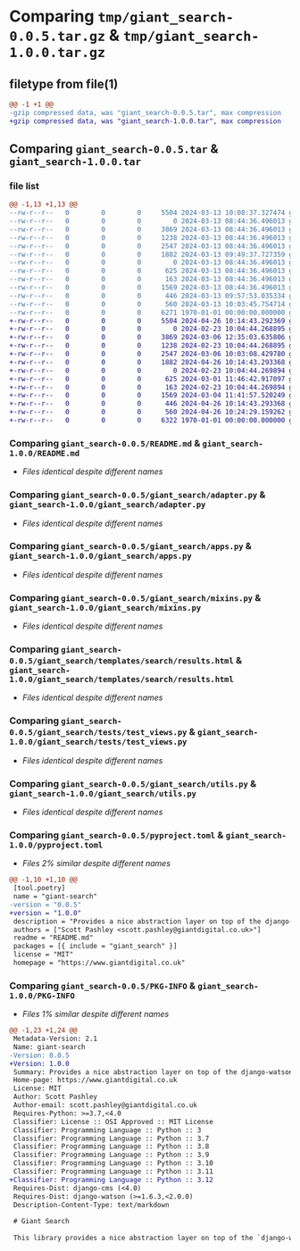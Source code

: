 # Comparing `tmp/giant_search-0.0.5.tar.gz` & `tmp/giant_search-1.0.0.tar.gz`

## filetype from file(1)

```diff
@@ -1 +1 @@
-gzip compressed data, was "giant_search-0.0.5.tar", max compression
+gzip compressed data, was "giant_search-1.0.0.tar", max compression
```

## Comparing `giant_search-0.0.5.tar` & `giant_search-1.0.0.tar`

### file list

```diff
@@ -1,13 +1,13 @@
--rw-r--r--   0        0        0     5504 2024-03-13 10:08:37.327474 giant_search-0.0.5/README.md
--rw-r--r--   0        0        0        0 2024-03-13 08:44:36.496013 giant_search-0.0.5/giant_search/__init__.py
--rw-r--r--   0        0        0     3869 2024-03-13 08:44:36.496013 giant_search-0.0.5/giant_search/adapter.py
--rw-r--r--   0        0        0     1238 2024-03-13 08:44:36.496013 giant_search-0.0.5/giant_search/apps.py
--rw-r--r--   0        0        0     2547 2024-03-13 08:44:36.496013 giant_search-0.0.5/giant_search/mixins.py
--rw-r--r--   0        0        0     1882 2024-03-13 09:49:37.727359 giant_search-0.0.5/giant_search/templates/search/results.html
--rw-r--r--   0        0        0        0 2024-03-13 08:44:36.496013 giant_search-0.0.5/giant_search/tests/__init__.py
--rw-r--r--   0        0        0      625 2024-03-13 08:44:36.496013 giant_search-0.0.5/giant_search/tests/test_views.py
--rw-r--r--   0        0        0      163 2024-03-13 08:44:36.496013 giant_search-0.0.5/giant_search/urls.py
--rw-r--r--   0        0        0     1569 2024-03-13 08:44:36.496013 giant_search-0.0.5/giant_search/utils.py
--rw-r--r--   0        0        0      446 2024-03-13 09:57:53.035334 giant_search-0.0.5/giant_search/views.py
--rw-r--r--   0        0        0      560 2024-03-13 10:03:45.754714 giant_search-0.0.5/pyproject.toml
--rw-r--r--   0        0        0     6271 1970-01-01 00:00:00.000000 giant_search-0.0.5/PKG-INFO
+-rw-r--r--   0        0        0     5504 2024-04-26 10:14:43.292369 giant_search-1.0.0/README.md
+-rw-r--r--   0        0        0        0 2024-02-23 10:04:44.268895 giant_search-1.0.0/giant_search/__init__.py
+-rw-r--r--   0        0        0     3869 2024-03-06 12:35:03.635806 giant_search-1.0.0/giant_search/adapter.py
+-rw-r--r--   0        0        0     1238 2024-02-23 10:04:44.268895 giant_search-1.0.0/giant_search/apps.py
+-rw-r--r--   0        0        0     2547 2024-03-06 10:03:08.429780 giant_search-1.0.0/giant_search/mixins.py
+-rw-r--r--   0        0        0     1882 2024-04-26 10:14:43.293368 giant_search-1.0.0/giant_search/templates/search/results.html
+-rw-r--r--   0        0        0        0 2024-02-23 10:04:44.269894 giant_search-1.0.0/giant_search/tests/__init__.py
+-rw-r--r--   0        0        0      625 2024-03-01 11:46:42.917097 giant_search-1.0.0/giant_search/tests/test_views.py
+-rw-r--r--   0        0        0      163 2024-02-23 10:04:44.269894 giant_search-1.0.0/giant_search/urls.py
+-rw-r--r--   0        0        0     1569 2024-03-04 11:41:57.520249 giant_search-1.0.0/giant_search/utils.py
+-rw-r--r--   0        0        0      446 2024-04-26 10:14:43.293368 giant_search-1.0.0/giant_search/views.py
+-rw-r--r--   0        0        0      560 2024-04-26 10:24:29.159262 giant_search-1.0.0/pyproject.toml
+-rw-r--r--   0        0        0     6322 1970-01-01 00:00:00.000000 giant_search-1.0.0/PKG-INFO
```

### Comparing `giant_search-0.0.5/README.md` & `giant_search-1.0.0/README.md`

 * *Files identical despite different names*

### Comparing `giant_search-0.0.5/giant_search/adapter.py` & `giant_search-1.0.0/giant_search/adapter.py`

 * *Files identical despite different names*

### Comparing `giant_search-0.0.5/giant_search/apps.py` & `giant_search-1.0.0/giant_search/apps.py`

 * *Files identical despite different names*

### Comparing `giant_search-0.0.5/giant_search/mixins.py` & `giant_search-1.0.0/giant_search/mixins.py`

 * *Files identical despite different names*

### Comparing `giant_search-0.0.5/giant_search/templates/search/results.html` & `giant_search-1.0.0/giant_search/templates/search/results.html`

 * *Files identical despite different names*

### Comparing `giant_search-0.0.5/giant_search/tests/test_views.py` & `giant_search-1.0.0/giant_search/tests/test_views.py`

 * *Files identical despite different names*

### Comparing `giant_search-0.0.5/giant_search/utils.py` & `giant_search-1.0.0/giant_search/utils.py`

 * *Files identical despite different names*

### Comparing `giant_search-0.0.5/pyproject.toml` & `giant_search-1.0.0/pyproject.toml`

 * *Files 2% similar despite different names*

```diff
@@ -1,10 +1,10 @@
 [tool.poetry]
 name = "giant-search"
-version = "0.0.5"
+version = "1.0.0"
 description = "Provides a nice abstraction layer on top of the django-watson search library."
 authors = ["Scott Pashley <scott.pashley@giantdigital.co.uk>"]
 readme = "README.md"
 packages = [{ include = "giant_search" }]
 license = "MIT"
 homepage = "https://www.giantdigital.co.uk"
```

### Comparing `giant_search-0.0.5/PKG-INFO` & `giant_search-1.0.0/PKG-INFO`

 * *Files 1% similar despite different names*

```diff
@@ -1,23 +1,24 @@
 Metadata-Version: 2.1
 Name: giant-search
-Version: 0.0.5
+Version: 1.0.0
 Summary: Provides a nice abstraction layer on top of the django-watson search library.
 Home-page: https://www.giantdigital.co.uk
 License: MIT
 Author: Scott Pashley
 Author-email: scott.pashley@giantdigital.co.uk
 Requires-Python: >=3.7,<4.0
 Classifier: License :: OSI Approved :: MIT License
 Classifier: Programming Language :: Python :: 3
 Classifier: Programming Language :: Python :: 3.7
 Classifier: Programming Language :: Python :: 3.8
 Classifier: Programming Language :: Python :: 3.9
 Classifier: Programming Language :: Python :: 3.10
 Classifier: Programming Language :: Python :: 3.11
+Classifier: Programming Language :: Python :: 3.12
 Requires-Dist: django-cms (<4.0)
 Requires-Dist: django-watson (>=1.6.3,<2.0.0)
 Description-Content-Type: text/markdown
 
 # Giant Search
 
 This library provides a nice abstraction layer on top of the `django-watson` search library. It allows developers to
```

